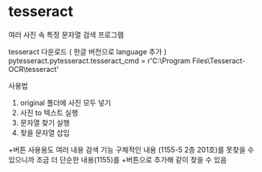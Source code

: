 # tesseract
여러 사진 속 특정 문자열 검색 프로그램

tesseract 다운로드 ( 한글 버전으로 language 추가 )
pytesseract.pytesseract.tesseract_cmd = r'C:\Program Files\Tesseract-OCR\tesseract'

사용법
1. original 폴더에 사진 모두 넣기
2. 사진 to 텍스트 실행
3. 문자열 찾기 실행
4. 찾을 문자열 삽입

+버튼 사용용도
여러 내용 검색 기능 
구체적인 내용 (1155-5 2층 201호)를 못찾을 수 있으니까
조금 더 단순한 내용(1155)를 +버튼으로 추가해 같이 찾을 수 있음
